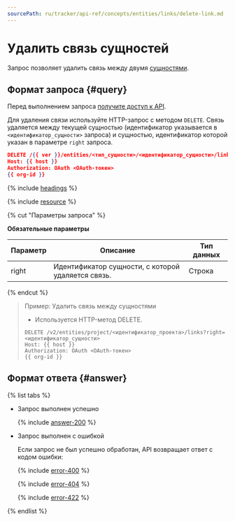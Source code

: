 ```yaml
---
sourcePath: ru/tracker/api-ref/concepts/entities/links/delete-link.md
---
```

# Удалить связь сущностей

Запрос позволяет удалить связь между двумя [сущностями](../about-entities.md).

## Формат запроса {#query}

Перед выполнением запроса [получите доступ к API](../../access.md).

Для удаления связи используйте HTTP-запрос с методом `DELETE`. Связь удаляется между текущей сущностью (идентификатор указывается в `<идентификатор_сущности>` запроса) и сущностью, идентификатор которой указан в параметре `right` запроса.

```json
DELETE /{{ ver }}/entities/<тип_сущности>/<идентификатор_сущности>/links
Host: {{ host }}
Authorization: OAuth <OAuth-токен>
{{ org-id }}
```

{% include [headings](../../../../_includes/tracker/api/headings.md) %}

{% include [resource](../../../../_includes/tracker/api/resource-entity.md) %}

{% cut "Параметры запроса" %}

**Обязательные параметры**

Параметр | Описание | Тип данных
----- | ----- | -----
right | Идентификатор сущности, с которой удаляется связь. | Строка

{% endcut %}

> Пример: Удалить связь между сущностями
>
> - Используется HTTP-метод DELETE.
>
> ```
> DELETE /v2/entities/project/<идентификатор_проекта>/links?right=<идентификатор_сущности>
> Host: {{ host }}
> Authorization: OAuth <OAuth-токен>
> {{ org-id }}
> ```

## Формат ответа {#answer}

{% list tabs %}

- Запрос выполнен успешно

  {% include [answer-200](../../../../_includes/tracker/api/answer-200.md) %}

- Запрос выполнен с ошибкой

  Если запрос не был успешно обработан, API возвращает ответ с кодом ошибки:

  {% include [error-400](../../../../_includes/tracker/api/answer-error-400.md) %}
  
  {% include [error-404](../../../../_includes/tracker/api/answer-error-404.md) %}
  
  {% include [error-422](../../../../_includes/tracker/api/answer-error-422.md) %}

{% endlist %}
